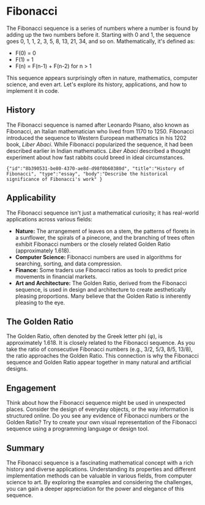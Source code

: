 # Fibonacci

The Fibonacci sequence is a series of numbers where a number is found by adding up the two numbers before it. Starting with 0 and 1, the sequence goes 0, 1, 1, 2, 3, 5, 8, 13, 21, 34, and so on. Mathematically, it's defined as:

*   F(0) = 0
*   F(1) = 1
*   F(n) = F(n-1) + F(n-2) for n > 1

This sequence appears surprisingly often in nature, mathematics, computer science, and even art. Let's explore its history, applications, and how to implement it in code.

## History

The Fibonacci sequence is named after Leonardo Pisano, also known as Fibonacci, an Italian mathematician who lived from 1170 to 1250. Fibonacci introduced the sequence to Western European mathematics in his 1202 book, *Liber Abaci*.  While Fibonacci popularized the sequence, it had been described earlier in Indian mathematics. *Liber Abaci* described a thought experiment about how fast rabbits could breed in ideal circumstances.



```masteryls
{"id":"8b390531-be80-4370-ae8d-d98f0b60380d", "title":"History of Fibonacci", "type":"essay", "body":"Describe the historical significance of Fibonacci's work" }
```


## Applicability

The Fibonacci sequence isn't just a mathematical curiosity; it has real-world applications across various fields:

*   **Nature:** The arrangement of leaves on a stem, the patterns of florets in a sunflower, the spirals of a pinecone, and the branching of trees often exhibit Fibonacci numbers or the closely related Golden Ratio (approximately 1.618).
*   **Computer Science:**  Fibonacci numbers are used in algorithms for searching, sorting, and data compression.
*   **Finance:** Some traders use Fibonacci ratios as tools to predict price movements in financial markets.
*   **Art and Architecture:** The Golden Ratio, derived from the Fibonacci sequence, is used in design and architecture to create aesthetically pleasing proportions. Many believe that the Golden Ratio is inherently pleasing to the eye.

## The Golden Ratio

The Golden Ratio, often denoted by the Greek letter phi (φ), is approximately 1.618. It is closely related to the Fibonacci sequence. As you take the ratio of consecutive Fibonacci numbers (e.g., 3/2, 5/3, 8/5, 13/8), the ratio approaches the Golden Ratio.  This connection is why the Fibonacci sequence and Golden Ratio appear together in many natural and artificial designs.

## Engagement

Think about how the Fibonacci sequence might be used in unexpected places. Consider the design of everyday objects, or the way information is structured online. Do you see any evidence of Fibonacci numbers or the Golden Ratio? Try to create your own visual representation of the Fibonacci sequence using a programming language or design tool.

## Summary

The Fibonacci sequence is a fascinating mathematical concept with a rich history and diverse applications. Understanding its properties and different implementation methods can be valuable in various fields, from computer science to art. By exploring the examples and considering the challenges, you can gain a deeper appreciation for the power and elegance of this sequence.
